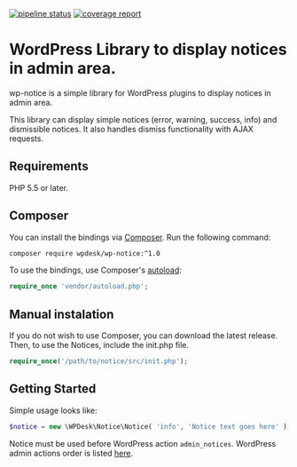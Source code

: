 [![pipeline status](https://gitlab.com/wpdesk/wp-notice/badges/master/pipeline.svg)](https://gitlab.com/wpdesk/wp-notice/pipelines) 
[![coverage report](https://gitlab.com/wpdesk/wp-notice/badges/master/coverage.svg)](https://gitlab.com/wpdesk/wp-notice/commits/master) 


WordPress Library to display notices in admin area.
===================================================

wp-notice is a simple library for WordPress plugins to display notices in admin area.

This library can display simple notices (error, warning, success, info) and dismissible notices.
It also handles dismiss functionality with AJAX requests.  

## Requirements

PHP 5.5 or later.

## Composer

You can install the bindings via [Composer](http://getcomposer.org/). Run the following command:

```bash
composer require wpdesk/wp-notice:^1.0
```

To use the bindings, use Composer's [autoload](https://getcomposer.org/doc/01-basic-usage.md#autoloading):

```php
require_once 'vendor/autoload.php';
```

## Manual instalation

If you do not wish to use Composer, you can download the latest release. Then, to use the Notices, include the init.php file.

```php
require_once('/path/to/notice/src/init.php');
```

## Getting Started

Simple usage looks like:

```php
$notice = new \WPDesk\Notice\Notice( 'info', 'Notice text goes here' ); 
```

Notice must be used before WordPress action `admin_notices`. WordPress admin actions order is listed [here](https://codex.wordpress.org/Plugin_API/Action_Reference#Actions_Run_During_an_Admin_Page_Request). 
